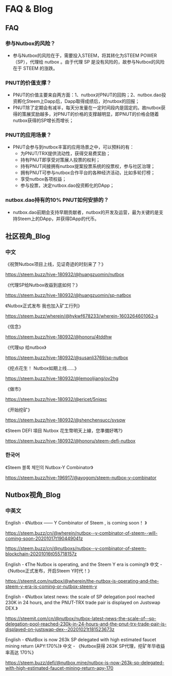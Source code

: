 # FAQ & Blog

## FAQ

### 参与Nutbox的风险？

* 参与Nutbox的风险在于，需要投入STEEM，将其转化为STEEM POWER（SP），代理给 nutbox 。由于代理 SP 是没有风险的，故参与Nutbox的风险在于 STEEM 的涨跌。

### PNUT的价值支撑？

* PNUT的价值主要来自两方面：1、nutbox对PNUT的回购；2、nutbox.dao投资孵化Steem上Dapp后，Dapp取得成绩后，对nutbox的回报；
* PNUT除了定期会有减半，每天分发量在一定时间段内是固定的。故nutbox获得的策展奖励越多，对PNUT的价格的支撑越明显，即PNUT的价格会随着nutbox获得的SP增长而增长；

### PNUT的应用场景？

* PNUT会参与到nutbox丰富的应用场景之中，可以预料的有：
    * 为PNUT/TRX提供流动性，获得交易费奖励；
    * 持有PNUT即享受对策展人投票的权利；
    * 持有PNUT间接拥有nutbox提案投票系统的投票权，参与社区治理；
    * 拥有PNUT可参与nutbox合作平台的各种经济活动，比如多轮打榜；
    * 享受nutbox各项权益；
    * 参与投票，决定nutbox.dao投资孵化的DApp；

### nutbox.dao持有的10% PNUT如何安排的？

* nutbox.dao前期会支持早期贡献者，nutbox的开发及运营，最为关键的是支持Steem上的DApp，并获得DApp的代币。

## 社区视角_Blog

### 中文

《祝贺Nutbox项目上线，见证奇迹的时刻来了？》

<https://steem.buzz/hive-180932/@huangzuomin/nutbox>

《代理SP给Nutbox收益到底如何？》

<https://steem.buzz/hive-180932/@huangzuomin/sp-natbox>

《Nutbox正式发布 我也加入矿工行列》

<https://steem.buzz/wherein/@hykwf678233/wherein-1603264601062-s>

《信念》

<https://steem.buzz/hive-180932/@honoru/4tddhw>

《代理sp 给nutbox》

<https://steem.buzz/hive-180932/@susanli3769/sp-nutbox>

《挖点花生！ Nutbox如期上线......》

<https://steem.buzz/hive-180932/@lemooljiang/ov2hg>

《做市》

<https://steem.buzz/hive-180932/@ericet/5niqxc>

《开始挖矿》

<https://steem.buzz/hive-180932/@shenchensucc/svsqw>

《Steem DEFI 項目 Nutbox 花生幣明天上線，您準備好嗎?》

<https://steem.buzz/hive-180932/@honoru/steem-defi-nutbox>

### 한국어

《Steem 블록 체인의 Nutbox-Y Combinator》

<https://steem.buzz/hive-196917/@ayogom/steem-nutbox-y-combinator>

## Nutbox视角_Blog

### 中英文

English - 《Nutbox —— Y Combinator of Steem , is coming soon！ 》

<https://steem.buzz/cn/@wherein/nutbox--y-combinator-of-steem--will-coming-soon-20201017t190449041z>

<https://steem.buzz/cn/@nutboxs/nutbox--y-combinator-of-steem-blockchain-20201016t055718157z>

English - 《The Nutbox is operating, and the Steem Y era is coming!》
中文 - 《Nutbox正式发布，开启Steem Y时代！》

<https://steemit.com/nutbox/@wherein/the-nutbox-is-operating-and-the-steem-y-era-is-coming-or-nutbox-steem-y>

English - 《Nutbox latest news: the scale of SP delegation pool reached 230K in 24 hours, and the PNUT-TRX trade pair is displayed on Justswap DEX.》

<https://steemit.com/cn/@nutbox/nutbox-latest-news-the-scale-of--sp-delegation-pool-reached-230k-in-24-hours-and-the-pnut-trx-trade-pair-is-displayed-on-justswap-dex--20201021t181523673z>

English - 《NutBox is now 263k SP delegated with high estimated faucet mining return (APY:170%)》
中文 - 《Nutbox获得 263K SP代理，挖矿年华收益率高达 170%》

<https://steem.buzz/defi/@nutbox.mine/nutbox-is-now-263k-sp-delegated-with-high-estimated-faucet-mining-return-apy-170>
